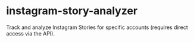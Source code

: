 # instagram-story-analyzer
Track and analyze Instagram Stories for specific accounts (requires direct access via the API).
